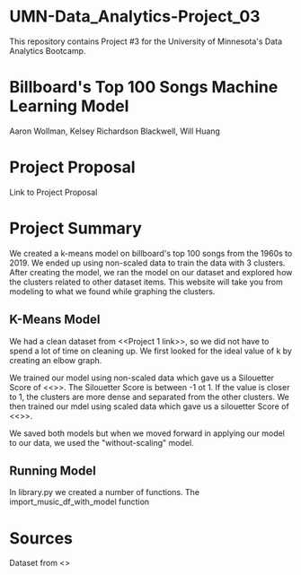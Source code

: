 # UMN-Data_Analytics-Project_03
This repository contains Project #3 for the University of Minnesota's Data Analytics Bootcamp.

# Billboard's Top 100 Songs Machine Learning Model
Aaron Wollman, Kelsey Richardson Blackwell, Will Huang

# Project Proposal
Link to Project Proposal

# Project Summary
We created a k-means model on billboard's top 100 songs from the 1960s to 2019. We ended up using non-scaled data to train the data with 3 clusters. After creating the model, we ran the model on our dataset and explored how the clusters related to other dataset items. This website will take you from modeling to what we found while graphing the clusters.

## K-Means Model
We had a clean dataset from <<Project 1 link>>, so we did not have to spend a lot of time on cleaning up. We first looked for the ideal value of k by creating an elbow graph. 

We trained our model using non-scaled data which gave us a Silouetter Score of <<>>. The Silouetter Score is between -1 ot 1. If the value is closer to 1, the clusters are more dense and separated from the other clusters. We then trained our mdel using scaled data which gave us a silouetter Score of <<>>.

We saved both models but when we moved forward in applying our model to our data, we used the "without-scaling" model.

## Running Model
In library.py we created a number of functions. The import_music_df_with_model function 


# Sources
Dataset from <<Kaggle link>>
